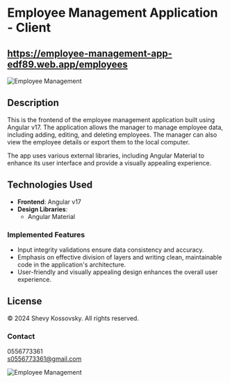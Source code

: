 # Employee Management Application - Client

## https://employee-management-app-edf89.web.app/employees

![Employee Management](/client/src/assets/screenShot.png)

## Description

This is the frontend of the employee management application built using Angular v17. The application allows the manager to manage employee data, including adding, editing, and deleting employees. The manager can also view the employee details or export them to the local computer.

The app uses various external libraries, including Angular Material to enhance its user interface and provide a visually appealing experience.

## Technologies Used

- **Frontend**: Angular v17
- **Design Libraries**:
  - Angular Material

### Implemented Features

- Input integrity validations ensure data consistency and accuracy.
- Emphasis on effective division of layers and writing clean, maintainable code in the application's architecture.
- User-friendly and visually appealing design enhances the overall user experience.

## License

© 2024 Shevy Kossovsky. All rights reserved.

### Contact

0556773361  
s0556773361@gmail.com

![Employee Management](/client/src/assets/screenShot_3.png)
